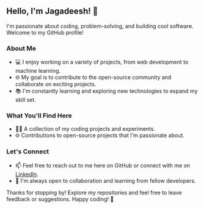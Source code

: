 ## Hello, I'm Jagadeesh! 👋

I'm passionate about coding, problem-solving, and building cool software. Welcome to my GitHub profile!

### About Me

- 💻 I enjoy working on a variety of projects, from web development to machine learning.
- 🌐 My goal is to contribute to the open-source community and collaborate on exciting projects.
- 📚 I'm constantly learning and exploring new technologies to expand my skill set.

### What You'll Find Here

- 🧑‍💻 A collection of my coding projects and experiments.
- 🌐 Contributions to open-source projects that I'm passionate about.

### Let's Connect

- 📫 Feel free to reach out to me here on GitHub or connect with me on [LinkedIn](https://www.linkedin.com/in/jagadeeshjaganathan/).
- 📢 I'm always open to collaboration and learning from fellow developers.

Thanks for stopping by! Explore my repositories and feel free to leave feedback or suggestions. Happy coding! 🚀

